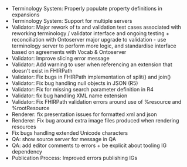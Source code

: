 * Terminology System: Properly populate property definitions in expansions
* Terminology System: Support for multiple servers
* Validator: Major rework of tx and validation test cases associated with reworking terminology / validator interface and ongoing testing + reconciliation with Ontoserver
major upgrade to validation - use terminology server to perform more logic, and standardise interface based on agreements with Vocab & Ontoserver
* Validator: Improve slicing error message
* Validator: Add warning to user when referencing an extension that doesn't exist in FHIRPath
* Validator: Fix bugs in FHIRPath implementation of split() and join()
* Validator: Fix bug handling null objects in JSON (R5)
* Validator: Fix for missing search parameter definition in R4
* Validator: fix bug handling XML name extension
* Validator: Fix FHIRPath validation errors around use of %resource and %rootResource
* Renderer: fix presentation issues for formatted xml and json
* Renderer: Fix bug around extra image files produced when rendering resources
* Fix bugs handling extended Unicode characters
* QA: show source server for message in QA
* QA: add editor comments to errors + be explicit about tooling IG dependency
* Publication Process: Improved errors publishing IGs
